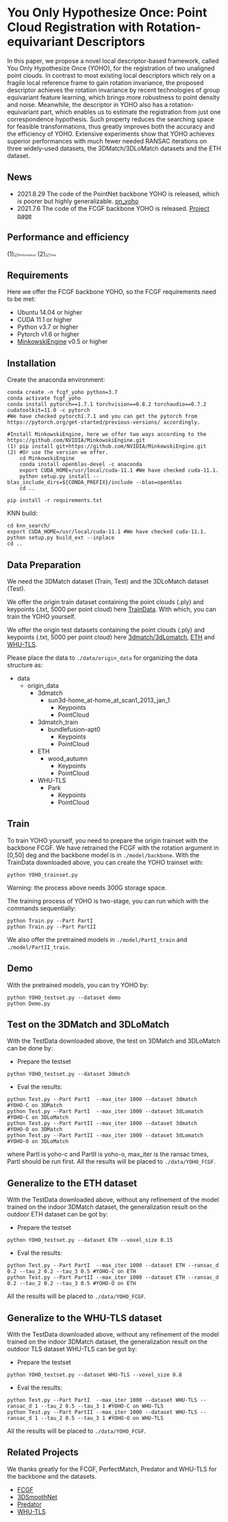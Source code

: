 # You Only Hypothesize Once: Point Cloud Registration with Rotation-equivariant Descriptors

In this paper, we propose a novel local descriptor-based framework, called You Only Hypothesize Once (YOHO), for the registration of two unaligned point clouds. In contrast to most existing local descriptors which rely on a fragile local reference frame to gain rotation invariance, the proposed descriptor achieves the rotation invariance by recent technologies of group equivariant feature learning, which brings more robustness to point density and noise. Meanwhile, the descriptor in YOHO also has a rotation-equivariant part, which enables us to estimate the registration from just one correspondence hypothesis. Such property reduces the searching space for feasible transformations, thus greatly improves both the accuracy and the efficiency of YOHO. Extensive experiments show that YOHO achieves superior performances with much fewer needed RANSAC iterations on three widely-used datasets, the 3DMatch/3DLoMatch datasets and the ETH dataset.

## News

- 2021.8.29 The code of the PointNet backbone YOHO is released, which is poorer but highly generalizable. [pn_yoho](https://github.com/HpWang-whu/YOHO-PN)
- 2021.7.6 The code of the FCGF backbone YOHO is released. [Project page](https://hpwang-whu.github.io/YOHO/)

## Performance and efficiency

(1)<img src="figures/performance.jpg" alt="Performance" style="zoom:50%;" />
(2)<img src="figures/Time.jpg" alt="Time" style="zoom:50%;" />

## Requirements

Here we offer the FCGF backbone YOHO, so the FCGF requirements need to be met:

- Ubuntu 14.04 or higher
- CUDA 11.1 or higher
- Python v3.7 or higher
- Pytorch v1.6 or higher
- [MinkowskiEngine](https://github.com/stanfordvl/MinkowskiEngine) v0.5 or higher

## Installation

Create the anaconda environment:

```
conda create -n fcgf_yoho python=3.7
conda activate fcgf_yoho
conda install pytorch==1.7.1 torchvision==0.8.2 torchaudio==0.7.2 cudatoolkit=11.0 -c pytorch 
#We have checked pytorch1.7.1 and you can get the pytorch from https://pytorch.org/get-started/previous-versions/ accordingly.

#Install MinkowskiEngine, here we offer two ways according to the https://github.com/NVIDIA/MinkowskiEngine.git
(1) pip install git+https://github.com/NVIDIA/MinkowskiEngine.git
(2) #Or use the version we offer.
    cd MinkowskiEngine
    conda install openblas-devel -c anaconda
    export CUDA_HOME=/usr/local/cuda-11.1 #We have checked cuda-11.1.
    python setup.py install --blas_include_dirs=${CONDA_PREFIX}/include --blas=openblas
    cd ..

pip install -r requirements.txt
```

KNN build:

```
cd knn_search/
export CUDA_HOME=/usr/local/cuda-11.1 #We have checked cuda-11.1.
python setup.py build_ext --inplace
cd ..
```



## Data Preparation

We need the 3DMatch dataset (Train, Test) and the 3DLoMatch dataset (Test).

We offer the origin train dataset containing the point clouds (.ply) and keypoints (.txt, 5000 per point cloud) here [TrainData](https://drive.google.com/file/d/1mfnGL8pRvc6Rw6m6YnvNKdbpGxGJ081G/view?usp=sharing). With which, you can train the YOHO yourself.

We offer the origin test datasets containing the point clouds (.ply) and keypoints (.txt, 5000 per point cloud) here [3dmatch/3dLomatch](https://drive.google.com/file/d/1UzGBPce5VspD2YIj7zWrrJYjsImSEc-5/view?usp=sharing), [ETH](https://drive.google.com/file/d/1hyurp5EOzvWGFB0kOl5Qylx1xGelpxaQ/view?usp=sharing) and [WHU-TLS](https://drive.google.com/file/d/1QjlxIVMQPinNWt5LKhtaG9TTo2j3TGs_/view?usp=sharing).

Please place the data to ```./data/origin_data``` for organizing the data structure as:

- data
  - origin_data
    -  3dmatch
          - sun3d-home_at-home_at_scan1_2013_jan_1
              - Keypoints
              - PointCloud
    - 3dmatch_train
      - bundlefusion-apt0
        - Keypoints
        - PointCloud
    - ETH
      - wood_autumn
        - Keypoints
        - PointCloud
    - WHU-TLS
      - Park
        - Keypoints
        - PointCloud

## Train

To train YOHO yourself, you need to prepare the origin trainset with the backbone FCGF. We have retrained the FCGF with the rotation argument in [0,50] deg and the backbone model is in ```./model/backbone```. With the TrainData downloaded above, you can create the YOHO trainset with:

```
python YOHO_trainset.py
```

Warning: the process above needs 300G storage space.

The training process of YOHO is two-stage, you can run which with the commands sequentially:

```
python Train.py --Part PartI
python Train.py --Part PartII
```

We also offer the pretrained models in ```./model/PartI_train``` and ```./model/PartII_train```.

## Demo

With the pretrained models, you can try YOHO by:

```
python YOHO_testset.py --dataset demo
python Demo.py
```

## Test on the 3DMatch and 3DLoMatch

With the TestData downloaded above, the test on 3DMatch and 3DLoMatch can be done by:

- Prepare the testset

```
python YOHO_testset.py --dataset 3dmatch
```

- Eval the results:

```
python Test.py --Part PartI  --max_iter 1000 --dataset 3dmatch    #YOHO-C on 3DMatch
python Test.py --Part PartI  --max_iter 1000 --dataset 3dLomatch  #YOHO-C on 3DLoMatch
python Test.py --Part PartII --max_iter 1000 --dataset 3dmatch    #YOHO-O on 3DMatch
python Test.py --Part PartII --max_iter 1000 --dataset 3dLomatch  #YOHO-O on 3DLoMatch
```

where PartI is yoho-c and PartII is yoho-o, max_iter is the ransac times, PartI should be run first. All the results will be placed to ```./data/YOHO_FCGF```.


## Generalize to the ETH dataset

With the TestData downloaded above, without any refinement of the model trained on the indoor 3DMatch dataset,  the generalization result on the outdoor ETH dataset can be got by:

- Prepare the testset

```
python YOHO_testset.py --dataset ETH --voxel_size 0.15
```

- Eval the results:

```
python Test.py --Part PartI  --max_iter 1000 --dataset ETH --ransac_d 0.2 --tau_2 0.2 --tau_3 0.5 #YOHO-C on ETH
python Test.py --Part PartII --max_iter 1000 --dataset ETH --ransac_d 0.2 --tau_2 0.2 --tau_3 0.5 #YOHO-O on ETH
```
All the results will be placed to ```./data/YOHO_FCGF```.


## Generalize to the WHU-TLS dataset

With the TestData downloaded above, without any refinement of the model trained on the indoor 3DMatch dataset,  the generalization result on the outdoor TLS dataset WHU-TLS can be got by:

- Prepare the testset

```
python YOHO_testset.py --dataset WHU-TLS --voxel_size 0.8
```

- Eval the results:

```
python Test.py --Part PartI  --max_iter 1000 --dataset WHU-TLS --ransac_d 1 --tau_2 0.5 --tau_3 1 #YOHO-C on WHU-TLS
python Test.py --Part PartII --max_iter 1000 --dataset WHU-TLS --ransac_d 1 --tau_2 0.5 --tau_3 1 #YOHO-O on WHU-TLS
```
All the results will be placed to ```./data/YOHO_FCGF```.


## Related Projects

We thanks greatly for the FCGF, PerfectMatch, Predator and WHU-TLS for the backbone and the datasets.

- [FCGF](https://github.com/chrischoy/FCGF)
- [3DSmoothNet](https://github.com/zgojcic/3DSmoothNet) 
- [Predator](https://github.com/overlappredator/OverlapPredator) 
- [WHU-TLS](https://www.sciencedirect.com/science/article/pii/S0924271620300836)

